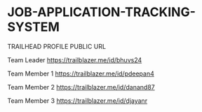 # JOB-APPLICATION-TRACKING-SYSTEM

TRAILHEAD PROFILE PUBLIC URL


Team Leader         https://trailblazer.me/id/bhuvs24

Team Member 1      https://trailblazer.me/id/pdeepan4

Team Member 2      https://trailblazer.me/id/danand87

Team Member 3      https://trailblazer.me/id/djayanr


